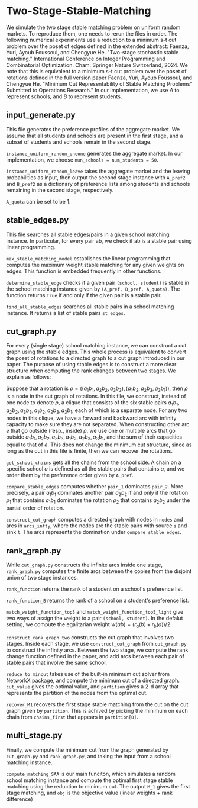 # Two-Stage-Stable-Matching
We simulate the two stage stable matching problem on uniform random markets. To reproduce them, one needs to rerun the files in order. The following numerical experiments use a reduction to a minimum s-t cut problem over the poset of edges defined in the extended abstract: Faenza, Yuri, Ayoub Foussoul, and Chengyue He. "Two-stage stochastic stable matching." International Conference on Integer Programming and Combinatorial Optimization. Cham: Springer Nature Switzerland, 2024. We note that this is equivalent to a minimum s-t cut problem over the poset of rotations defined in the full version paper  Faenza, Yuri, Ayoub Foussoul, and Chengyue He. "Minimum Cut Representability of Stable Matching Problems" Submitted to Operations Research."
In our implementation, we use $A$ to represent schools, and $B$ to represent students. 

## input_generate.py
This file generates the preference profiles of the aggregate market. We assume that all students and schools are present in the first stage, and a subset of students and schools remain in the second stage.

`instance_uniform_random_oneone` generates the aggregate market. In our implementation, we choose `nun_schools = num_students = 50`.

`instance_uniform_random_leave` takes the aggregate market and the leaving probabilities as input, then output the second stage instance with `A_pref2` and `B_pref2` as a dictionary of preference lists among students and schools remaining in the second stage, respectively. 

`A_quota` can be set to be 1.

## stable_edges.py
This file searches all stable edges/pairs in a given school matching instance. In particular, for every pair ab, we check if ab is a stable pair using linear programming. 

`max_stable_matching_model` establishes the linear programming that computes the maximum weight stable matching for any given weights on edges. This function is embedded frequently in other functions. 

`determine_stable_edge` checks if a given pair `(school, student)` is stable in the school matching instance given by `(A_pref, B_pref, A_quota)`. The function returns `True` if and only if the given pair is a stable pair.

`find_all_stable_edges` searches all stable pairs in a school matching instance. It returns a list of stable pairs `st_edges`.

## cut_graph.py
For every (single stage) school matching instance, we can construct a cut graph using the stable edges. This whole process is equivalent to convert the poset of rotations to a directed graph to a cut graph introduced in our paper. The purpose of using stable edges is to construct a more clear structure when computing the rank changes between two stages. We explain as follows:

Suppose that a rotation is $\rho = ((a_1b_1, a_2b_2, a_3b_3), (a_1b_2, a_2b_3, a_3b_1))$, then $\rho$ is a node in the cut graph of rotations. In this file, we construct, instead of one node to denote $\rho$, a clique that consists of the six stable pairs $a_1b_1, a_2b_2, a_3b_3, a_1b_2, a_2b_3, a_3b_1$, each of which is a separate node. For any two nodes in this clique, we have a forward and backward arc with infinity capacity to make sure they are not separated. When constructing other arc $e$ that go outside (resp., inside) $\rho$, we use one or multiple arcs that go outside $a_1b_1, a_2b_2, a_3b_3, a_1b_2, a_2b_3, a_3b_1$, and the sum of their capacities equal to that of $e$. This does not change the minimum cut structure, since as long as the cut in this file is finite, then we can recover the rotations. 

`get_school_chains` gets all the chains from the school side. A chain on a specific school $a$ is defined as all the stable pairs that contains $a$, and we order them by the preference order given by `A_pref`.

`compare_stable_edges` computes whether `pair_1` dominates `pair_2`. More precisely, a pair $a_1b_1$ dominates another pair $a_2b_2$ if and only if the rotation $\rho_1$ that contains $a_1b_1$ dominates the rotation $\rho_2$ that contains $a_2b_2$ under the partial order of rotation.

`construct_cut_graph` computes a directed graph with nodes in `nodes` and arcs in `arcs_infty`, where the nodes are the stable pairs with source `s` and sink `t`. The arcs represents the domination under `compare_stable_edges`. 



## rank_graph.py
While `cut_graph.py` constructs the infinite arcs inside one stage, `rank_graph.py` computes the finite arcs between the copies from the disjoint union of two stage instances.

`rank_function` returns the rank of a student on a school's preference list. 

`rank_function_B` returns the rank of a school on a student's preference list. 

`match_weight_function_top5` and `match_weight_function_top5_light` give two ways of assign the weight to a pair `(school, student)`. In the defalut setting, we compute the egalitarian weight $w(ab) = (r_a(b)+r_b(a))/2$. 

`construct_rank_graph_two` constructs the cut graph that involves two stages. Inside each stage, we use `construct_cut_graph` from `cut_graph.py` to construct the infinity arcs. Between the two stage, we compute the rank change function defined in the paper, and add arcs between each pair of stable pairs that involve the same school. 

`reduce_to_mincut` takes use of the built-in minimum cut solver from NetworkX package, and compute the minimum cut of a directed graph. `cut_value` gives the optimal value, and `partition` gives a 2-d array that represents the partition of the nodes from the optimal cut. 

`recover_M1` recovers the first stage stable matching from the cut on the cut graph given by `partition`. This is achived by picking the minimum on each chain from `chains_first` that appears in `partition[0]`.


## multi_stage.py
Finally, we compute the minimum cut from the graph generated by `cut_graph.py` and `rank_graph.py`, and taking the input from a school matching instance. 

`compute_matching_SAA` is our main funciton, which simulates a random school matching instance and compute the optimal first stage stable matching using the reduction to minimum cut. The output `M_1` gives the first stage matching, and `obj` is the objective value (linear weights + rank difference)





